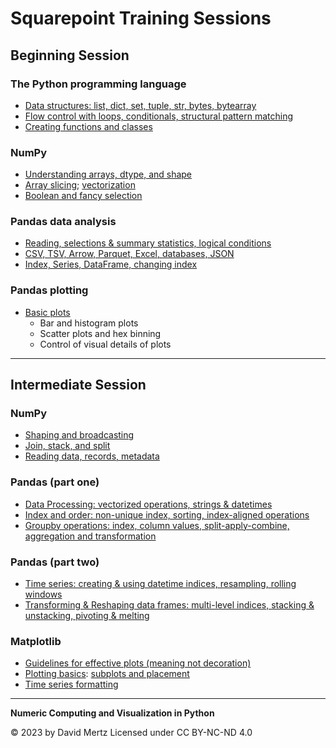# Squarepoint Training Sessions

## Beginning Session

### The Python programming language

* [Data structures: list, dict, set, tuple, str, bytes, bytearray](Python-datastruct.ipynb)
* [Flow control with loops, conditionals, structural pattern matching](Python-flow-control.ipynb)
* [Creating functions and classes](Python-classes-functions.ipynb)

### NumPy

* [Understanding arrays, dtype, and shape](Numpy-1_Arrays_Dtypes_Shapes.ipynb)
* [Array slicing](Numpy-2a_Slicing.ipynb); [vectorization](Numpy-2b_Vectorization.ipynb)
* [Boolean and fancy selection](Numpy-3_Fancy_Selection.ipynb)

### Pandas data analysis

* [Reading, selections & summary statistics, logical conditions](Pandas-1_Introduction.ipynb)
* [CSV, TSV, Arrow, Parquet, Excel, databases, JSON](Pandas-2_Data_Formats.ipynb)
* [Index, Series, DataFrame, changing index](Pandas-3_Containers.ipynb)

 
### Pandas plotting

* [Basic plots](Pandas-3.5_Plotting.ipynb)
    * Bar and histogram plots
    * Scatter plots and hex binning
    * Control of visual details of plots

---

## Intermediate Session

### NumPy

* [Shaping and broadcasting](Numpy-4_Shaping_Broadcasting.ipynb)
* [Join, stack, and split](Numpy-5_Join_Stack_Split.ipynb)
* [Reading data, records, metadata](Numpy-6-Advanced.ipynb)
  
### Pandas (part one)

* [Data Processing: vectorized operations, strings & datetimes](Pandas-4_Processing.ipynb)
* [Index and order: non-unique index, sorting, index-aligned operations](Pandas-5_Index_Sorting.ipynb)
* [Groupby operations: index, column values, split-apply-combine, aggregation and transformation](Pandas-6_Groupby.ipynb)

### Pandas (part two)

* [Time series: creating & using datetime indices, resampling, rolling windows](Pandas-7_Timeseries.ipynb)
* [Transforming & Reshaping data frames: multi-level indices, stacking & unstacking, pivoting & melting](Pandas-8_Reshaping.ipynb)

### Matplotlib
* [Guidelines for effective plots (meaning not decoration)](Matplotlib-1_Guidelines.ipynb)
* [Plotting basics](Matplotlib-2_Basic.ipynb): [subplots and placement](Matplotlib-3_Subplots.ipynb)
* [Time series formatting](Matplotlib-4.ipynb)

---

**Numeric Computing and Visualization in Python**

© 2023 by David Mertz 
Licensed under CC BY-NC-ND 4.0
